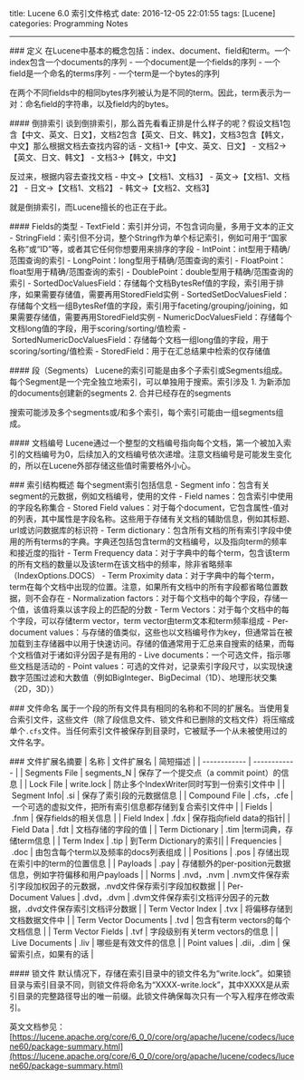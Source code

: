 title: Lucene 6.0 索引文件格式
date: 2016-12-05 22:01:55
tags: [Lucene]
categories: Programming Notes

---

### 定义
在Lucene中基本的概念包括：index、document、field和term。一个index包含一个documents的序列
- 一个document是一个fields的序列
- 一个field是一个命名的terms序列
- 一个term是一个bytes的序列

在两个不同fields中的相同bytes序列被认为是不同的term。因此，term表示为一对：命名field的字符串，以及field内的bytes。

#### 倒排索引
谈到倒排索引，那么首先看看正排是什么样子的呢？假设文档1包含【中文、英文、日文】，文档2包含【英文、日文、韩文】，文档3包含【韩文，中文】那么根据文档去查找内容的话
- 文档1->【中文、英文、日文】
- 文档2->【英文、日文、韩文】
- 文档3->【韩文，中文】

反过来，根据内容去查找文档
- 中文->【文档1、文档3】
- 英文->【文档1、文档2】
- 日文->【文档1、文档2】
- 韩文->【文档2、文档3】

就是倒排索引，而Lucene擅长的也正在于此。

#### Fields的类型
- TextField：索引并分词，不包含词向量，多用于文本的正文
- StringField：索引但不分词，整个String作为单个标记索引，例如可用于“国家名称”或“ID”等，或者其它任何你想要用来排序的字段
- IntPoint：int型用于精确/范围查询的索引
- LongPoint：long型用于精确/范围查询的索引
- FloatPoint：float型用于精确/范围查询的索引
- DoublePoint：double型用于精确/范围查询的索引
- SortedDocValuesField：存储每个文档BytesRef值的字段，索引用于排序，如果需要存储值，需要再用StoredField实例
- SortedSetDocValuesField：存储每个文档一组BytesRef值的字段，索引用于faceting/grouping/joining，如果需要存储值，需要再用StoredField实例
- NumericDocValuesField：存储每个文档long值的字段，用于scoring/sorting/值检索
- SortedNumericDocValuesField：存储每个文档一组long值的字段，用于scoring/sorting/值检索
- StoredField：用于在汇总结果中检索的仅存储值

#### 段（Segments）
Lucene的索引可能是由多个子索引或Segments组成。每个Segment是一个完全独立地索引，可以单独用于搜索。索引涉及
1. 为新添加的documents创建新的segments
2. 合并已经存在的segments

搜索可能涉及多个segments或/和多个索引，每个索引可能由一组segments组成。

#### 文档编号
Lucene通过一个整型的文档编号指向每个文档，第一个被加入索引的文档编号为0，后续加入的文档编号依次递增。注意文档编号是可能发生变化的，所以在Lucene外部存储这些值时需要格外小心。

### 索引结构概述
每个segment索引包括信息
- Segment info：包含有关segment的元数据，例如文档编号，使用的文件
- Field names：包含索引中使用的字段名称集合
- Stored Field values：对于每个document，它包含属性-值对的列表，其中属性是字段名称。这些用于存储有关文档的辅助信息，例如其标题、url或访问数据库的标识符
- Term dictionary：包含所有文档的所有索引字段中使用的所有terms的字典。字典还包括包含term的文档编号，以及指向term的频率和接近度的指针
- Term Frequency data：对于字典中的每个term，包含该term的所有文档的数量以及该term在该文档中的频率，除非省略频率（IndexOptions.DOCS）
- Term Proximity data：对于字典中的每个term，term在每个文档中出现的位置。注意，如果所有文档中的所有字段都省略位置数据，则不会存在
- Normalization factors：对于每个文档中的每个字段，存储一个值，该值将乘以该字段上的匹配的分数
- Term Vectors：对于每个文档中的每个字段，可以存储term vector，term vector由term文本和term频率组成
- Per-document values：与存储的值类似，这些也以文档编号作为key，但通常旨在被加载到主存储器中以用于快速访问。存储的值通常用于汇总来自搜索的结果，而每个文档值对于诸如评分因子是有用的
- Live documents：一个可选文件，指示哪些文档是活动的
- Point values：可选的文件对，记录索引字段尺寸，以实现快速数字范围过滤和大数值（例如BigInteger、BigDecimal（1D）、地理形状交集（2D，3D））

### 文件命名
属于一个段的所有文件具有相同的名称和不同的扩展名。当使用复合索引文件，这些文件（除了段信息文件、锁文件和已删除的文档文件）将压缩成单个`.cfs`文件。当任何索引文件被保存到目录时，它被赋予一个从未被使用过的文件名字。


### 文件扩展名摘要
| 名称 | 文件扩展名 | 简短描述 |
| ------------ | ------------ |
| Segments File | segments_N | 保存了一个提交点（a commit point）的信息 |
| Lock File | write.lock | 防止多个IndexWriter同时写到一份索引文件中 |
| Segment Info| .si | 保存了索引段的元数据信息 |
| Compound File | .cfs，.cfe | 一个可选的虚拟文件，把所有索引信息都存储到复合索引文件中 |
| Fields | .fnm | 保存fields的相关信息 |
| Field Index | .fdx | 保存指向field data的指针|
| Field Data | .fdt | 文档存储的字段的值 |
| Term Dictionary | .tim |term词典，存储term信息 |
| Term Index | .tip | 到Term Dictionary的索引|
| Frequencies | .doc | 由包含每个term以及频率的docs列表组成 |
| Positions | .pos | 存储出现在索引中的term的位置信息 |
| Payloads | .pay | 存储额外的per-position元数据信息，例如字符偏移和用户payloads |
| Norms | .nvd，.nvm | .nvm文件保存索引字段加权因子的元数据，.nvd文件保存索引字段加权数据 |
| Per-Document Values | .dvd，.dvm | .dvm文件保存索引文档评分因子的元数据，.dvd文件保存索引文档评分数据 |
| Term Vector Index | .tvx | 将偏移存储到文档数据文件中 |
| Term Vector Documents | .tvd | 包含有term vectors的每个文档信息 |
| Term Vector Fields | .tvf | 字段级别有关term vectors的信息 |
| Live Documents | .liv | 哪些是有效文件的信息 |
| Point values | .dii，.dim | 保留索引点，如果有的话 |

#### 锁文件
默认情况下，存储在索引目录中的锁文件名为“write.lock”。如果锁目录与索引目录不同，则锁文件将命名为“XXXX-write.lock”，其中XXXX是从索引目录的完整路径导出的唯一前缀。此锁文件确保每次只有一个写入程序在修改索引。

英文文档参见：[https://lucene.apache.org/core/6_0_0/core/org/apache/lucene/codecs/lucene60/package-summary.html](https://lucene.apache.org/core/6_0_0/core/org/apache/lucene/codecs/lucene60/package-summary.html)